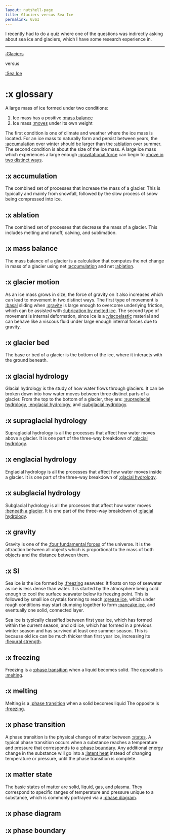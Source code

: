 ```yaml
---
layout: nutshell-page
title: Glaciers versus Sea Ice
permalink: GvSI
---
```


I recently had to do a quiz where one of the questions was indirectly asking about sea ice and glaciers, which I have some research experience in.

---

[:Glaciers](#glossary)

versus

[:Sea Ice](#SI)


# :x glossary
A large mass of ice formed under two conditions:
1. Ice mass has a positive [:mass balance](#massbalance)
2. Ice mass [:moves](#glaciermotion) under its own weight

The first condition is one of climate and weather where the ice mass is located. For an ice mass to naturally form and persist between years, the [:accumulation](#accumulation) over winter should be larger than the [:ablation](#ablation) over summer. The second condition is about the size of the ice mass. A large ice mass which experiences a large enough [:gravitational force](#gravity) can begin to [:move in two distinct ways](#glaciermotion).

## :x accumulation
The combined set of processes that increase the mass of a glacier. This is typically and mainly from snowfall, followed by the slow process of snow being compressed into ice.

## :x ablation
The combined set of processes that decrease the mass of a glacier. This includes melting and runoff, calving, and sublimation.

## :x mass balance
The mass balance of a glacier is a calculation that computes the net change in mass of a glacier using net [:accumulation](#accumulation) and net [:ablation](#ablation).

## :x glacier motion
As an ice mass grows in size, the force of gravity on it also increases which can lead to movement in two distinct ways. The first type of movement is [:basal](#glacierbed) sliding when [:gravity](#gravity) is large enough to overcome underlying friction, which can be assisted with [:lubrication by melted ice](#subglacialhydrology). The second type of movement is internal deformation, since ice is a [:viscoelastic](https://en.wikipedia.org/wiki/Viscoelasticity) material and can behave like a viscous fluid under large enough internal forces due to gravity.

## :x glacier bed
The base or bed of a glacier is the bottom of the ice, where it interacts with the ground beneath.

## :x glacial hydrology
Glacial hydrology is the study of how water flows through glaciers. It can be broken down into how water moves between three distinct parts of a glacier. From the top to the bottom of a glacier, they are: [:supraglacial hydrology](#supraglacialhydrology), [:englacial hydrology](#englacialhydrology), and [:subglacial hydrology](#subglacialhydrology).

## :x supraglacial hydrology
Supraglacial hydrology is all the processes that affect how water moves above a glacier. It is one part of the three-way breakdown of [:glacial hydrology](#glacialhydrology).

## :x englacial hydrology
Englacial hydrology is all the processes that affect how water moves inside a glacier. It is one part of the three-way breakdown of [:glacial hydrology](#glacialhydrology).

## :x subglacial hydrology
Subglacial hydrology is all the processes that affect how water moves [:beneath a glacier](#glacierbed). It is one part of the three-way breakdown of [:glacial hydrology](#glacialhydrology).

## :x gravity
Gravity is one of the [:four fundamental forces](https://en.wikipedia.org/wiki/Fundamental_interaction#Overview_of_the_fundamental_interactions) of the universe. It is the attraction between all objects which is proportional to the mass of both objects and the distance between them.


## :x SI
Sea ice is the ice formed by [:freezing](#freezing) seawater. It floats on top of seawater as ice is less dense than water. It is started by the atmosphere being cold enough to cool the surface seawater below its freezing point. This is followed by small ice crystals forming to reach [:grease ice](https://en.wikipedia.org/wiki/Grease_ice), which under rough conditions may start clumping together to form [:pancake ice](https://en.wikipedia.org/wiki/Pancake_ice), and eventually one solid, connected layer.

Sea ice is typically classified between first year ice, which has formed within the current season, and old ice, which has formed in a previous winter season and has survived at least one summer season. This is because old ice can be much thicker than first year ice, increasing its [:flexural strength](https://en.wikipedia.org/wiki/Flexural_strength).

## :x freezing
Freezing is a [:phase transition](#phasetransition) when a liquid becomes solid. The opposite is [:melting](#melting).

## :x melting
Melting is a [:phase transition](#phasetransition) when a solid becomes liquid The opposite is [:freezing](#freezing).

## :x phase transition
A phase transition is the physical change of matter between [:states](#matterstate). A typical phase transition occurs when a substance reaches a temperature and pressure that corresponds to a [:phase boundary](#phaseboundary). Any additional energy change in the substance will go into a [:latent heat](https://en.wikipedia.org/wiki/Latent_heat) instead of changing temperature or pressure, until the phase transition is complete.

## :x matter state
The basic states of matter are solid, liquid, gas, and plasma. They correspond to specific ranges of temperature and pressure unique to a substance, which is commonly portrayed via a [:phase diagram](#phasediagram).

## :x phase diagram


## :x phase boundary

